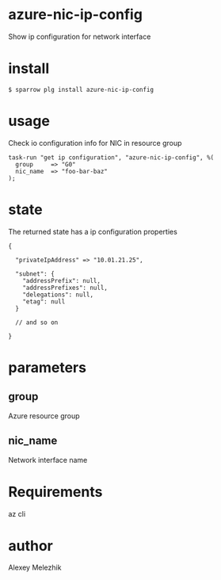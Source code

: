 # azure-nic-ip-config

Show ip configuration for network interface

# install

    $ sparrow plg install azure-nic-ip-config

# usage


Check io configuration info for NIC in resource group

    task-run "get ip configuration", "azure-nic-ip-config", %(
      group     => "G0"
      nic_name  => "foo-bar-baz"
    );


# state

The returned state has a ip configuration properties

    {

      "privateIpAddress" => "10.01.21.25",

      "subnet": {
        "addressPrefix": null,
        "addressPrefixes": null,
        "delegations": null,
        "etag": null
      }

      // and so on

    }


# parameters

## group

Azure resource group

## nic_name

Network interface name

# Requirements

az cli

# author

Alexey Melezhik


